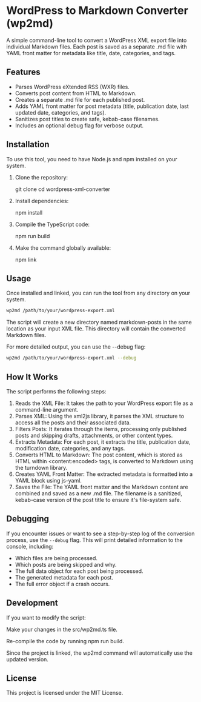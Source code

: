 # WordPress to Markdown Converter (wp2md)

A simple command-line tool to convert a WordPress XML export file into individual Markdown files. Each post is saved as a separate .md file with YAML front matter for metadata like title, date, categories, and tags.

## Features

* Parses WordPress eXtended RSS (WXR) files.
* Converts post content from HTML to Markdown.
* Creates a separate .md file for each published post.
* Adds YAML front matter for post metadata (title, publication date, last updated date, categories, and tags).
* Sanitizes post titles to create safe, kebab-case filenames.
* Includes an optional debug flag for verbose output.

## Installation

To use this tool, you need to have Node.js and npm installed on your system.

1. Clone the repository:

    git clone <repository-url>
    cd wordpress-xml-converter

2. Install dependencies:

    npm install

3. Compile the TypeScript code:

    npm run build

4. Make the command globally available:

    npm link

## Usage

Once installed and linked, you can run the tool from any directory on your system.

```bash
wp2md /path/to/your/wordpress-export.xml
```

The script will create a new directory named markdown-posts in the same location as your input XML file. This directory will contain the converted Markdown files.

For more detailed output, you can use the --debug flag:

```bash
wp2md /path/to/your/wordpress-export.xml --debug
```

## How It Works

The script performs the following steps:

1. Reads the XML File: It takes the path to your WordPress export file as a command-line argument.
2. Parses XML: Using the xml2js library, it parses the XML structure to access all the posts and their associated data.
3. Filters Posts: It iterates through the items, processing only published posts and skipping drafts, attachments, or other content types.
4. Extracts Metadata: For each post, it extracts the title, publication date, modification date, categories, and any tags.
5. Converts HTML to Markdown: The post content, which is stored as HTML within &lt;content:encoded&gt; tags, is converted to Markdown using the turndown library.
6. Creates YAML Front Matter: The extracted metadata is formatted into a YAML block using js-yaml.
7. Saves the File: The YAML front matter and the Markdown content are combined and saved as a new .md file. The filename is a sanitized, kebab-case version of the post title to ensure it's file-system safe.

## Debugging

If you encounter issues or want to see a step-by-step log of the conversion process, use the `--debug` flag. This will print detailed information to the console, including:

* Which files are being processed.
* Which posts are being skipped and why.
* The full data object for each post being processed.
* The generated metadata for each post.
* The full error object if a crash occurs.

## Development

If you want to modify the script:

Make your changes in the src/wp2md.ts file.

Re-compile the code by running npm run build.

Since the project is linked, the wp2md command will automatically use the updated version.

## License

This project is licensed under the MIT License.
